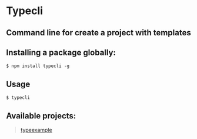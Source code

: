 # Typecli
## Command line for create a project with templates

## Installing a package globally:

```
$ npm install typecli -g

```
## Usage

```
$ typecli

```

## Available projects:

> [typeexample](https://github.com/AndreLuizPedroBotelho/typeexample.git)
